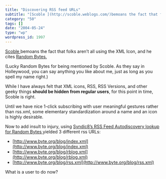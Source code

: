 ```yaml
---
title: "Discovering RSS feed URLs"
subtitle: "[Scoble ](http://scoble.weblogs.com/)bemoans the fact that folks aren’t all using the XML Icon, and ..."
category: "50"
tags: []
date: "2004-05-24"
type: "wp"
wordpress_id: 1997
---
```

[Scoble ](http://scoble.weblogs.com/)bemoans the fact that folks aren’t all using the XML Icon, and he cites [Random Bytes.](http://www.byte.org/blog) 

(Lucky Random Bytes for being mentioned by Scoble. As they say in Holleywood, you can say anything you like about me, just as long as you spell my name right.)

While I have always felt that XML icons, RSS, RSS Versions, and other geeky things **should be hidden from regular users**, for this point in time, Scoble is right. 

Until we have nice 1-click subscribing with user meaningful gestures rather than rss.xml, some elementary standardization around a name and an icon is highly desirable.

Now to add insult to injury, using [Syndic8’s RSS Feed Autodiscovery lookup for Random Bytes ](http://www.syndic8.com/feedlist.php?ShowMatch=http%3A%2F%2Fwww.byte.org%2Fblog&ShowStatus=all)yielded 3 different rss URLs: 

- [http://www.byte.org/blog/index.xml](http://www.byte.org/blog/index.xml)
- [http://www.byte.org/blog/rblog.xml](http://www.byte.org/blog/rblog.xml)
- [http://www.byte.org/blog/rss.xml](http://www.byte.org/blog/rss.xml)

What is a user to do now?